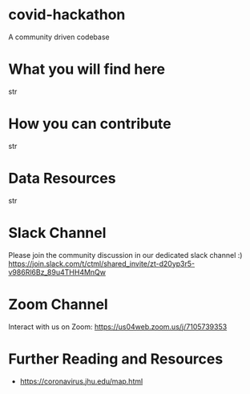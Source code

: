# covid-hackathon
A community driven codebase

# What you will find here
str

# How you can contribute
str

# Data Resources
str

# Slack Channel
Please join the community discussion in our dedicated slack channel :)
https://join.slack.com/t/ctml/shared_invite/zt-d20yp3r5-v986Rl6Bz_89u4THH4MnQw

# Zoom Channel
Interact with us on Zoom:
https://us04web.zoom.us/j/7105739353

# Further Reading and Resources
- https://coronavirus.jhu.edu/map.html





